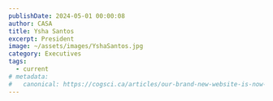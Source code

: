 ```yaml
---
publishDate: 2024-05-01 00:00:08
author: CASA
title: Ysha Santos
excerpt: President
image: ~/assets/images/YshaSantos.jpg
category: Executives
tags:
  - current
# metadata:
#   canonical: https://cogsci.ca/articles/our-brand-new-website-is-now-live
---
```

